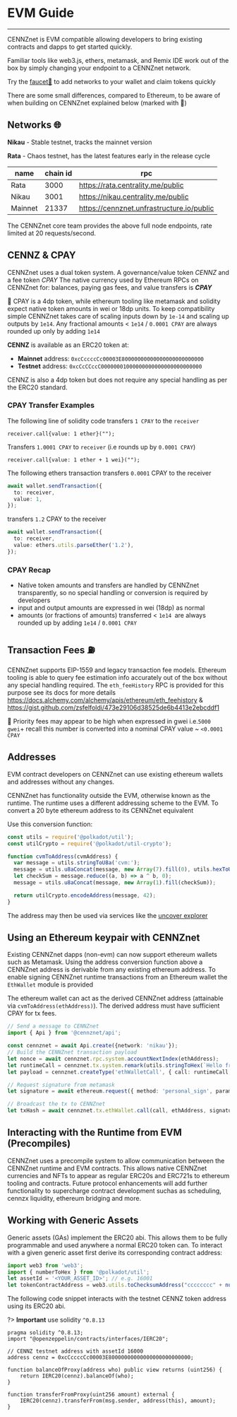 # EVM Guide
---

CENNZnet is EVM compatible allowing developers to bring existing contracts and dapps to get started quickly.

Familiar tools like web3.js, ethers, metamask, and Remix IDE work out of the box by simply changing your endpoint to a CENNZnet network.


Try the [faucet🚰](https://app-faucet.centrality.me) to add networks to your wallet and claim tokens quickly

There are some small differences, compared to Ethereum, to be aware of when building on CENNZnet explained below (marked with 👀)

## Networks 🌐

**Nikau** - Stable testnet, tracks the mainnet version

**Rata** - Chaos testnet, has the latest features early in the release cycle

| name    | chain id | rpc                              |
|---------|----------|-------------------------------------------|
| Rata    | 3000     | https://rata.centrality.me/public         |
| Nikau   | 3001     | https://nikau.centrality.me/public        |
| Mainnet | 21337    | https://cennznet.unfrastructure.io/public |


The CENNZnet core team provides the above full node endpoints, rate limited at 20 requests/second.

## CENNZ & CPAY

CENNZnet uses a dual token system. A governance/value token *CENNZ* and a fee token *CPAY*
The native currency used by Ethereum RPCs on CENNZnet for: balances, paying gas fees, and value transfers is ***CPAY***  

👀 CPAY is a 4dp token, while ethereum tooling like metamask and solidity expect native token amounts in wei or 18dp units. 
To keep compatibility simple CENNZnet takes care of scaling inputs down by `1e-14` and scaling up outputs by `1e14`.
Any fractional amounts < `1e14` / `0.0001 CPAY` are always rounded up only by adding `1e14`

**CENNZ** is available as an ERC20 token at:
- **Mainnet** address: `0xcCccccCc00003E80000000000000000000000000`
- **Testnet** address: `0xcCcCCccC00000001000000000000000000000000`

CENNZ is also a 4dp token but does not require any special handling as per the ERC20 standard.


### CPAY Transfer Examples
The following line of solidity code transfers `1 CPAY` to the `receiver`
```solidity
receiver.call{value: 1 ether}("");
```

Transfers `1.0001 CPAY` to `receiver` (i.e rounds up by `0.0001 CPAY`)
```solidity
receiver.call{value: 1 ether + 1 wei}("");
```


The following ethers transaction transfers `0.0001` CPAY to the receiver
```typescript
await wallet.sendTransaction({
  to: receiver,
  value: 1,
});
```

transfers `1.2` CPAY to the receiver
```typescript
await wallet.sendTransaction({
  to: receiver,
  value: ethers.utils.parseEther('1.2'),
});
```

### CPAY Recap
- Native token amounts and transfers are handled by CENNZnet transparently, so no special handling or conversion is required by developers
- input and output amounts are expressed in wei (18dp) as normal
- amounts (or fractions of amounts) transferred < `1e14 `are always rounded up by adding `1e14` / `0.0001 CPAY`

## Transaction Fees ⛽️  
CENNZnet supports EIP-1559 and legacy transaction fee models.
Ethereum tooling is able to query fee estimation info accurately out of the box without any special handling required.
The `eth_feeHistory` RPC is provided for this purpose see its docs for more details https://docs.alchemy.com/alchemy/apis/ethereum/eth_feehistory & https://gist.github.com/zsfelfoldi/473e29106d38525de6b4413e2ebcddf1

👀 Priority fees may appear to be high when expressed in gwei i.e.`5000 gwei`+ recall this number is converted into a nominal CPAY value ~ `<0.0001 CPAY`

## Addresses
EVM contract developers on CENNZnet can use existing ethereum wallets and addresses without any changes.

CENNZnet has functionality outside the EVM, otherwise known as the runtime.
The runtime uses a different addressing scheme to the EVM.
To convert a 20 byte ethereum address to its CENNZnet equivalent

Use this conversion function:
```javascript
const utils = require('@polkadot/util');
const utilCrypto = require('@polkadot/util-crypto');

function cvmToAddress(cvmAddress) {
  var message = utils.stringToU8a('cvm:');
  message = utils.u8aConcat(message, new Array(7).fill(0), utils.hexToU8a(cvmAddress));
  let checkSum = message.reduce((a, b) => a ^ b, 0);
  message = utils.u8aConcat(message, new Array(1).fill(checkSum));

  return utilCrypto.encodeAddress(message, 42);
}
```
The address may then be used via services like the [uncover explorer](https://uncoverexplorer.com)


## Using an Ethereum keypair with CENNZnet

Existing CENNZnet dapps (non-evm) can now support ethereum wallets such as Metamask.
Using the address conversion function above a CENNZnet address is derivable from any existing ethereum address.
To enable signing CENNZnet runtime transactions from an Ethereum wallet the `EthWallet` module is provided

The ethereum wallet can act as the derived CENNZnet address (attainable via  `cvmToAddress(ethAddress)`). The derived address must have sufficient CPAY for tx fees.

```typescript
// Send a message to CENNZnet
import { Api } from '@cennznet/api';

const cennznet = await Api.create({network: 'nikau'});
// Build the CENNZnet transaction payload
let nonce = await cennznet.rpc.system.accountNextIndex(ethAddress);
let runtimeCall = cennznet.tx.system.remark(utils.stringToHex(`Hello from Metamask!: ${ethAddress}`));
let payload = cennznet.createType('ethWalletCall', { call: runtimeCall, nonce }).toU8a();

// Request signature from metamask
let signature = await ethereum.request({ method: 'personal_sign', params: [payload, ethAddress] });

// Broadcast the tx to CENNZnet
let txHash = await cennznet.tx.ethWallet.call(call, ethAddress, signature).send();
```

## Interacting with the Runtime from EVM (Precompiles)

CENNZnet uses a precompile system to allow communication between the CENNZnet runtime and EVM contracts.
This allows native CENNZnet currencies and NFTs to appear as regular ERC20s and ERC721s to ethereum tooling and contracts.
Future protocol enhancements will add further functionality to supercharge contract development suchas as scheduling, cennzx liquidity, ethereum bridging and more.

## Working with Generic Assets
Generic assets (GAs) implement the ERC20 abi. This allows them to be fully programmable and used anywhere a normal ERC20 token can.
To interact with a given generic asset first derive its corresponding contract address:  
```typescript 
import web3 from 'web3';
import { numberToHex } from '@polkadot/util';
let assetId = '<YOUR_ASSET_ID>'; // e.g. 16001
let tokenContractAddress = web3.utils.toChecksumAddress("cccccccc" + numberToHex(assetId));
```


The following code snippet interacts with the testnet CENNZ token address using its ERC20 abi.

?> **Important** use solidity `^0.8.13`

```solidity
pragma solidity ^0.8.13;
import "@openzeppelin/contracts/interfaces/IERC20";

// CENNZ testnet address with assetId 16000
address cennz = 0xcCccccCc00003E80000000000000000000000000;

function balanceOfProxy(address who) public view returns (uint256) {
    return IERC20(cennz).balanceOf(who);
}

function transferFromProxy(uint256 amount) external {
    IERC20(cennz).transferFrom(msg.sender, address(this), amount);
}
```

